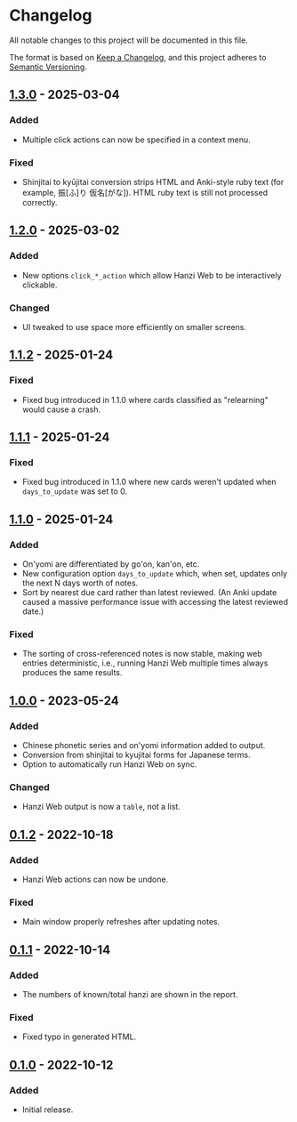 # Changelog
All notable changes to this project will be documented in this file.

The format is based on [Keep a Changelog](https://keepachangelog.com/en/1.0.0/),
and this project adheres to [Semantic Versioning](https://semver.org/spec/v2.0.0.html).

## [1.3.0] - 2025-03-04
### Added
- Multiple click actions can now be specified in a context menu.

### Fixed
- Shinjitai to kyūjitai conversion strips HTML and Anki-style ruby text (for
  example, 振[ふ]り 仮名[がな]). HTML ruby text is still not processed
  correctly.

## [1.2.0] - 2025-03-02
### Added
- New options `click_*_action` which allow Hanzi Web to be interactively
  clickable.

### Changed
- UI tweaked to use space more efficiently on smaller screens.

## [1.1.2] - 2025-01-24
### Fixed
- Fixed bug introduced in 1.1.0 where cards classified as "relearning" would
  cause a crash.

## [1.1.1] - 2025-01-24
### Fixed
- Fixed bug introduced in 1.1.0 where new cards weren't updated when
  `days_to_update` was set to 0.

## [1.1.0] - 2025-01-24
### Added
- On'yomi are differentiated by go'on, kan'on, etc.
- New configuration option `days_to_update` which, when set, updates only the
  next N days worth of notes.
- Sort by nearest due card rather than latest reviewed. (An Anki update caused a
  massive performance issue with accessing the latest reviewed date.)

### Fixed
- The sorting of cross-referenced notes is now stable, making web entries
  deterministic, i.e., running Hanzi Web multiple times always produces the same
  results.

## [1.0.0] - 2023-05-24
### Added
- Chinese phonetic series and on'yomi information added to output.
- Conversion from shinjitai to kyujitai forms for Japanese terms.
- Option to automatically run Hanzi Web on sync.

### Changed
- Hanzi Web output is now a `table`, not a list.

## [0.1.2] - 2022-10-18
### Added
- Hanzi Web actions can now be undone.

### Fixed
- Main window properly refreshes after updating notes.

## [0.1.1] - 2022-10-14
### Added
- The numbers of known/total hanzi are shown in the report.

### Fixed
- Fixed typo in generated HTML.

## [0.1.0] - 2022-10-12
### Added
- Initial release.

[Unreleased]: https://github.com/elizagamedev/anki-hanziweb/compare/v1.3.0...HEAD
[1.3.0]: https://github.com/elizagamedev/anki-hanziweb/compare/v1.2.0...v1.3.0
[1.2.0]: https://github.com/elizagamedev/anki-hanziweb/compare/v1.1.2...v1.2.0
[1.1.2]: https://github.com/elizagamedev/anki-hanziweb/compare/v1.1.1...v1.1.2
[1.1.1]: https://github.com/elizagamedev/anki-hanziweb/compare/v1.1.0...v1.1.1
[1.1.0]: https://github.com/elizagamedev/anki-hanziweb/compare/v1.0.0...v1.1.0
[1.0.0]: https://github.com/elizagamedev/anki-hanziweb/compare/v0.1.2...v1.0.0
[0.1.2]: https://github.com/elizagamedev/anki-hanziweb/compare/v0.1.1...v0.1.2
[0.1.1]: https://github.com/elizagamedev/anki-hanziweb/compare/v0.1.0...v0.1.1
[0.1.0]: https://github.com/elizagamedev/anki-hanziweb/releases/tag/v0.1.0
